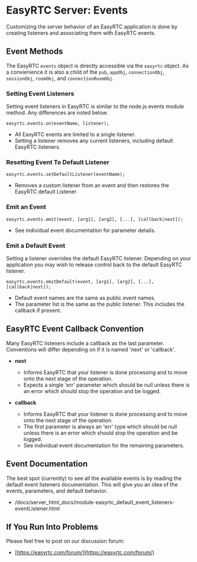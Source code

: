 EasyRTC Server: Events
======================

Customizing the server behavior of an EasyRTC application is done by creating listeners and associating them with EasyRTC events.


Event Methods
-------------

The EasyRTC `events` object is directly accessible via the `easyrtc` object. As a convienience it is also a child of the `pub`, `appObj`, `connectionObj`, `sessionObj`, `roomObj`, and `connectionRoomObj`.


### Setting Event Listeners

Setting event listeners in EasyRTC is similar to the node.js events module method. Any differences are noted below.

    easyrtc.events.on(eventName, listener);

 - All EasyRTC events are limited to a single listener.
 - Setting a listener removes any current listeners, including default EasyRTC listeners.


### Resetting Event To Default Listener

    easyrtc.events.setDefaultListener(eventName);

 - Removes a custom listener from an event and then restores the EasyRTC default Listener

### Emit an Event

    easyrtc.events.emit(event, [arg1], [arg2], [...], [callback|next]);

 - See individual event documentation for parameter details.

### Emit a Default Event

Setting a listener overrides the default EasyRTC listener. Depending on your application you may wish to release control back to the default EasyRTC listener.

    easyrtc.events.emitDefault(event, [arg1], [arg2], [...], [callback|next]);

 - Default event names are the same as public event names.
 - The parameter list is the same as the public listener. This includes the callback if present.


EasyRTC Event Callback Convention
---------------------------------

Many EasyRTC listeners include a callback as the last parameter. Conventions will differ depending on if it is named 'next' or 'callback'.

 - **next**
   - Informs EasyRTC that your listener is done processing and to move onto the next stage of the operation. 
   - Expects a single 'err' parameter which should be null unless there is an error which should stop the operation and be logged.

 - **callback**
   - Informs EasyRTC that your listener is done processing and to move onto the next stage of the operation.
   - The first parameter is always an 'err' type which should be null unless there is an error which should stop the operation and be logged.
   - See individual event documentation for the remaining parameters.


Event Documentation
-------------------

The best spot (currently) to see all the available events is by reading the default event listeners documentation. This will give you an idea of the events, parameters, and default behavior.

 - /docs/server_html_docs/module-easyrtc_default_event_listeners-eventListener.html


If You Run Into Problems
------------------------
Please feel free to post on our discussion forum:

 - [https://easyrtc.com/forum/](https://easyrtc.com/forum/)
